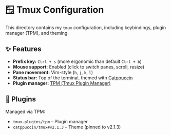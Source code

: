 # 🪟 Tmux Configuration

This directory contains my `tmux` configuration, including keybindings, plugin manager (TPM), and theming.

## ✨ Features

- **Prefix key:** `Ctrl + s` (more ergonomic than default `Ctrl + b`)  
- **Mouse support:** Enabled (click to switch panes, scroll, resize)  
- **Pane movement:** Vim-style (`h`, `j`, `k`, `l`)  
- **Status bar:** Top of the terminal, themed with [Catppuccin](https://github.com/catppuccin/tmux)  
- **Plugin manager:** [TPM (Tmux Plugin Manager)](https://github.com/tmux-plugins/tpm)  

## 🧩 Plugins

Managed via TPM:

- `tmux-plugins/tpm` – Plugin manager  
- `catppuccin/tmux#v2.1.3` – Theme (pinned to v2.1.3)  
